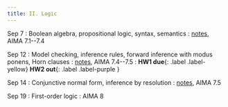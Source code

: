 ```yaml
---
title: II. Logic
---
```


Sep 7
: Boolean algebra, propositional logic, syntax, semantics
  : [notes](../assets/files/L06-logic.pdf), AIMA 7.1--7.4 

Sep 12
: Model checking, inference rules, forward inference with modus ponens, Horn clauses
  : [notes](../assets/files/L07-logic.pdf), AIMA 7.4--7.5
: **HW1 due**{: .label .label-yellow} **HW2 out**{: .label .label-purple }

Sep 14
: Conjunctive normal form, inference by resolution
  : [notes](../assets/files/L08-logic.pdf), AIMA 7.5

Sep 19
: First-order logic
  : AIMA 8

